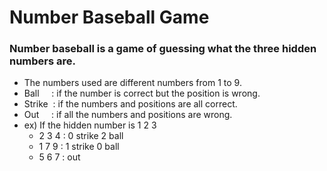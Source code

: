# Number Baseball Game
### Number baseball is a game of guessing what the three hidden numbers are.
- The numbers used are different numbers from 1 to 9.
- Ball&nbsp;&nbsp;&nbsp;&nbsp;&nbsp;: if the number is correct but the position is wrong.
- Strike&nbsp;&nbsp;: if the numbers and positions are all correct.
- Out&nbsp;&nbsp;&nbsp;&nbsp;&nbsp;: if all the numbers and positions are wrong.
- ex) If the hidden number is 1 2 3
  - 2 3 4 : 0 strike 2 ball
  - 1 7 9 : 1 strike 0 ball
  - 5 6 7 : out
